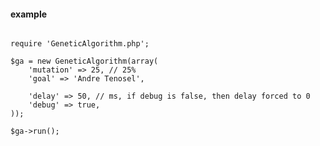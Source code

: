 
#### example 
<pre><code>
require 'GeneticAlgorithm.php'; 

$ga = new GeneticAlgorithm(array(
	'mutation' => 25, // 25%
	'goal' => 'Andre Tenosel',
	
	'delay' => 50, // ms, if debug is false, then delay forced to 0
	'debug' => true,
));

$ga->run(); 
</code></pre>
